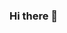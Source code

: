 ### Hi there 👋

<!--
**amandavilaca/amandavilaca** is a ✨ _special_ ✨ repository because its `README.md` (this file) appears on your GitHub profile.

Here are some ideas to get you started:

- 🔭 I’m currently working on ...
- 🌱 I’m currently learning ...
- 👯 I’m looking to collaborate on ...
- 🤔 I’m looking for help with ...
- 💬 Ask me about ...
- 📫 How to reach me: ...
- 😄 Pronouns: ...
- ⚡ Fun fact: ...
<img src="{https://img.shields.io/badge/React-20232A?style=for-the-badge&logo=react&logoColor=61DAFB}" />
-->

